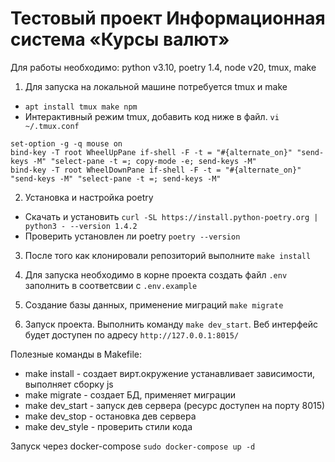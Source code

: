 # Тестовый проект Информационная система «Курсы валют»

Для работы необходимо: python v3.10, poetry 1.4, node v20, tmux, make

1. Для запуска на локальной машине потребуется tmux и make
- `apt install tmux make npm`
- Интерактивный режим tmux, добавить код ниже в файл. `vi ~/.tmux.conf`

```
set-option -g -q mouse on
bind-key -T root WheelUpPane if-shell -F -t = "#{alternate_on}" "send-keys -M" "select-pane -t =; copy-mode -e; send-keys -M"
bind-key -T root WheelDownPane if-shell -F -t = "#{alternate_on}" "send-keys -M" "select-pane -t =; send-keys -M"
```

2. Установка и настройка poetry
* Скачать и установить `curl -SL https://install.python-poetry.org | python3 - --version 1.4.2`
* Проверить установлен ли poetry `poetry --version`


3. После того как клонировали репозиторий выполните `make install`
4. Для запуска необходимо в корне проекта создать файл `.env`
   заполнить в соответсвии с `.env.example`

5. Создание базы данных, применение миграций `make migrate`
6. Запуск проекта. Выполнить команду `make dev_start`. Веб интерфейс будет доступен по адресу `http://127.0.0.1:8015/`
 
Полезные команды в Makefile:
* make install - создает вирт.окружение устанавливает зависимости, выполняет сборку js
* make migrate - создает БД, применяет миграции
* make dev_start - запуск дев сервера (ресурс доступен на порту 8015)
* make dev_stop - остановка дев сервера
* make dev_style - проверить стили кода


Запуск через docker-compose 
`sudo docker-compose up -d `